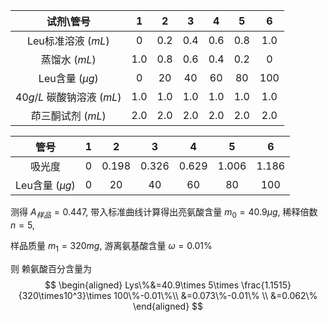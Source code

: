 |         试剂\管号         |   1   |   2   |   3   |   4   |   5   |   6   |
| :-----------------------: | :---: | :---: | :---: | :---: | :---: | :---: |
|    Leu标准溶液 ($mL$)     |  $0$  | $0.2$ | $0.4$ | $0.6$ | $0.8$ | $1.0$ |
|       蒸馏水 ($mL$)       | $1.0$ | $0.8$ | $0.6$ | $0.4$ | $0.2$ |  $0$  |
|     Leu含量 ($\mu g$)     |  $0$  | $20$  | $40$  | $60$  | $80$  | $100$ |
| $40g/L$ 碳酸钠溶液 ($mL$) | $1.0$ | $1.0$ | $1.0$ | $1.0$ | $1.0$ | $1.0$ |
|     茚三酮试剂 ($mL$)     | $2.0$ | $2.0$ | $2.0$ | $2.0$ | $2.0$ | $2.0$ |



|       管号        |  1   |    2    |    3    |    4    |    5    |    6    |
| :---------------: | :--: | :-----: | :-----: | :-----: | :-----: | :-----: |
|      吸光度       | $0$  | $0.198$ | $0.326$ | $0.629$ | $1.006$ | $1.186$ |
| Leu含量 ($\mu g$) | $0$  |  $20$   |  $40$   |  $60$   |  $80$   |  $100$  |



测得 $A_{样品}=0.447$, 带入标准曲线计算得出亮氨酸含量 $m_0=40.9\mu g$, 稀释倍数 $n=5$, 

样品质量 $m_1=320 mg$, 游离氨基酸含量 $\omega=0.01\%$

则 赖氨酸百分含量为
$$
\begin{aligned}
Lys\%&=40.9\times 5\times \frac{1.1515}{320\times10^3}\times 100\%-0.01\%\\
&=0.073\%-0.01\% \\
&=0.062\%
\end{aligned}
$$
